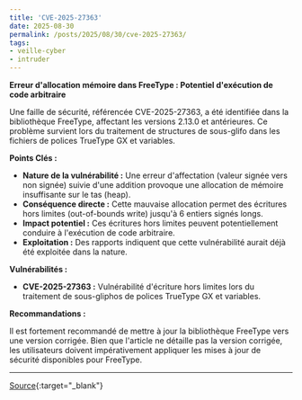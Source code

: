 ```yaml
---
title: 'CVE-2025-27363'
date: 2025-08-30
permalink: /posts/2025/08/30/cve-2025-27363/
tags:
- veille-cyber
- intruder
---
```

**Erreur d'allocation mémoire dans FreeType : Potentiel d'exécution de code arbitraire**

Une faille de sécurité, référencée CVE-2025-27363, a été identifiée dans la bibliothèque FreeType, affectant les versions 2.13.0 et antérieures. Ce problème survient lors du traitement de structures de sous-glifo dans les fichiers de polices TrueType GX et variables.

**Points Clés :**

*   **Nature de la vulnérabilité :** Une erreur d'affectation (valeur signée vers non signée) suivie d'une addition provoque une allocation de mémoire insuffisante sur le tas (heap).
*   **Conséquence directe :** Cette mauvaise allocation permet des écritures hors limites (out-of-bounds write) jusqu'à 6 entiers signés longs.
*   **Impact potentiel :** Ces écritures hors limites peuvent potentiellement conduire à l'exécution de code arbitraire.
*   **Exploitation :** Des rapports indiquent que cette vulnérabilité aurait déjà été exploitée dans la nature.

**Vulnérabilités :**

*   **CVE-2025-27363 :** Vulnérabilité d'écriture hors limites lors du traitement de sous-gliphos de polices TrueType GX et variables.

**Recommandations :**

Il est fortement recommandé de mettre à jour la bibliothèque FreeType vers une version corrigée. Bien que l'article ne détaille pas la version corrigée, les utilisateurs doivent impérativement appliquer les mises à jour de sécurité disponibles pour FreeType.

---
[Source](https://cvemon.intruder.io/cves/CVE-2025-27363){:target="_blank"}
